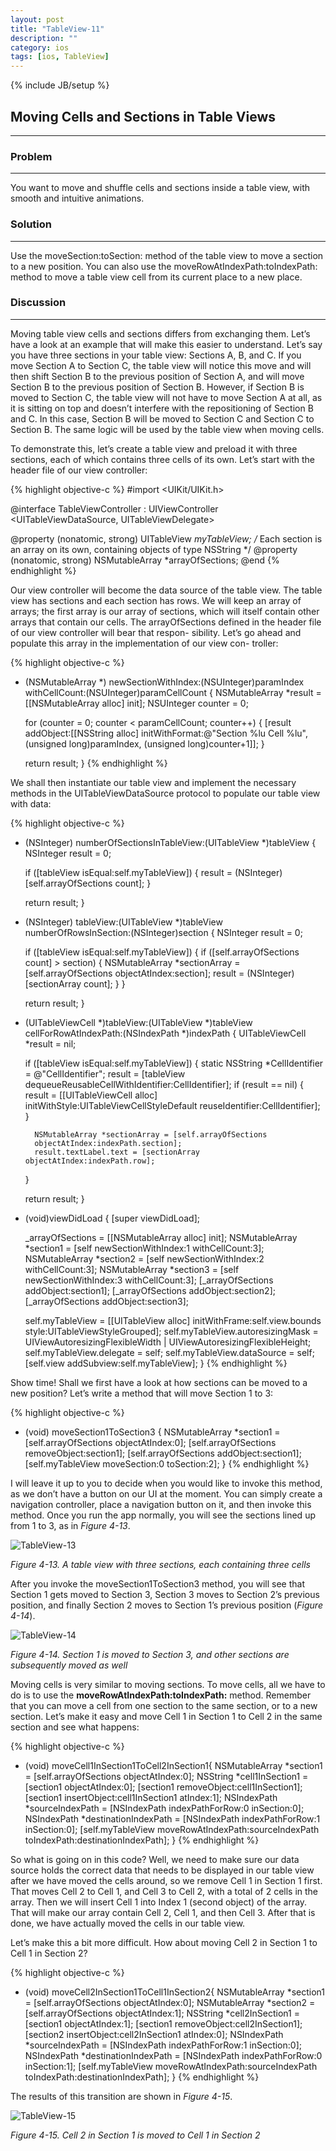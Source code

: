```yaml
---
layout: post
title: "TableView-11"
description: ""
category: ios
tags: [ios, TableView]
---
```

{% include JB/setup %}

## Moving Cells and Sections in Table Views
---

### Problem
---

You want to move and shuffle cells and sections inside a table view, with smooth and intuitive animations.

### Solution
---

Use the moveSection:toSection: method of the table view to move a section to a new position. You can also use the moveRowAtIndexPath:toIndexPath: method to move a table view cell from its current place to a new place.

### Discussion
---

Moving table view cells and sections differs from exchanging them. Let’s have a look at an example that will make this easier to understand. Let’s say you have three sections in your table view: Sections A, B, and C. If you move Section A to Section C, the table view will notice this move and will then shift Section B to the previous position of Section A, and will move Section B to the previous position of Section B. However, if Section B is moved to Section C, the table view will not have to move Section A at all, as it is sitting on top and doesn’t interfere with the repositioning of Section B and C. In this case, Section B will be moved to Section C and Section C to Section B. The same logic will be used by the table view when moving cells.

To demonstrate this, let’s create a table view and preload it with three sections, each of which contains three cells of its own. Let’s start with the header file of our view controller:

{% highlight objective-c %}
#import <UIKit/UIKit.h>

@interface TableViewController : UIViewController <UITableViewDataSource, UITableViewDelegate>

@property (nonatomic, strong) UITableView *myTableView;
/* Each section is an array on its own, containing objects of type NSString */
@property (nonatomic, strong) NSMutableArray *arrayOfSections;
@end
{% endhighlight %}

Our view controller will become the data source of the table view. The table view has sections and each section has rows. We will keep an array of arrays; the first array is our array of sections, which will itself contain other arrays that contain our cells. The arrayOfSections defined in the header file of our view controller will bear that respon- sibility. Let’s go ahead and populate this array in the implementation of our view con- troller:

{% highlight objective-c %}
- (NSMutableArray *) newSectionWithIndex:(NSUInteger)paramIndex
withCellCount:(NSUInteger)paramCellCount {
	NSMutableArray *result = [[NSMutableArray alloc] init];
	NSUInteger counter = 0;

	for (counter = 0;
		counter < paramCellCount;
		counter++) {
		[result addObject:[[NSString alloc] initWithFormat:@"Section %lu Cell %lu", (unsigned long)paramIndex, (unsigned long)counter+1]];
	}

	return result;
}
{% endhighlight %}

We shall then instantiate our table view and implement the necessary methods in the UITableViewDataSource protocol to populate our table view with data:

{% highlight objective-c %}
- (NSInteger) numberOfSectionsInTableView:(UITableView *)tableView {
	NSInteger result = 0;

	if ([tableView isEqual:self.myTableView]) {
		result = (NSInteger)[self.arrayOfSections count];
	}

	return result;
}

- (NSInteger) tableView:(UITableView *)tableView numberOfRowsInSection:(NSInteger)section {
	NSInteger result = 0;

	if ([tableView isEqual:self.myTableView]) {
		if ([self.arrayOfSections count] > section) {
			NSMutableArray *sectionArray = [self.arrayOfSections objectAtIndex:section];
			result = (NSInteger)[sectionArray count];
		}
	}

	return result;
}

- (UITableViewCell *)tableView:(UITableView *)tableView cellForRowAtIndexPath:(NSIndexPath *)indexPath {
	UITableViewCell *result = nil;

	if ([tableView isEqual:self.myTableView]) {
		static NSString *CellIdentifier = @"CellIdentifier";
		result = [tableView dequeueReusableCellWithIdentifier:CellIdentifier];
		if (result == nil) {
			result = [[UITableViewCell alloc]
			initWithStyle:UITableViewCellStyleDefault reuseIdentifier:CellIdentifier];
		}

		NSMutableArray *sectionArray = [self.arrayOfSections
		objectAtIndex:indexPath.section];
		result.textLabel.text = [sectionArray objectAtIndex:indexPath.row];
	}

	return result;
}

- (void)viewDidLoad {
	[super viewDidLoad];

	_arrayOfSections = [[NSMutableArray alloc] init];
	NSMutableArray *section1 = [self newSectionWithIndex:1 withCellCount:3];
	NSMutableArray *section2 = [self newSectionWithIndex:2 withCellCount:3];
	NSMutableArray *section3 = [self newSectionWithIndex:3 withCellCount:3];
	[_arrayOfSections addObject:section1];
	[_arrayOfSections addObject:section2];
	[_arrayOfSections addObject:section3];

	self.myTableView =
	[[UITableView alloc] initWithFrame:self.view.bounds
	style:UITableViewStyleGrouped];
	self.myTableView.autoresizingMask = UIViewAutoresizingFlexibleWidth | UIViewAutoresizingFlexibleHeight;
	self.myTableView.delegate = self;
	self.myTableView.dataSource = self;
	[self.view addSubview:self.myTableView];
}
{% endhighlight %}

Show time! Shall we first have a look at how sections can be moved to a new position? Let’s write a method that will move Section 1 to 3:

{% highlight objective-c %}
- (void) moveSection1ToSection3 {
	NSMutableArray *section1 = [self.arrayOfSections objectAtIndex:0];
	[self.arrayOfSections removeObject:section1];
	[self.arrayOfSections addObject:section1];
	[self.myTableView moveSection:0 toSection:2];
}
{% endhighlight %}

I will leave it up to you to decide when you would like to invoke this method, as we don’t have a button on our UI at the moment. You can simply create a navigation controller, place a navigation button on it, and then invoke this method.
Once you run the app normally, you will see the sections lined up from 1 to 3, as in *Figure 4-13*.

![TableView-13](/assets/img/ios/TableView-13.png)

*Figure 4-13. A table view with three sections, each containing three cells*

After you invoke the moveSection1ToSection3 method, you will see that Section 1 gets moved to Section 3, Section 3 moves to Section 2’s previous position, and finally Section 2 moves to Section 1’s previous position (*Figure 4-14*).

![TableView-14](/assets/img/ios/TableView-14.png)

*Figure 4-14. Section 1 is moved to Section 3, and other sections are subsequently moved as well*

Moving cells is very similar to moving sections. To move cells, all we have to do is to use the **moveRowAtIndexPath:toIndexPath:** method. Remember that you can move a cell from one section to the same section, or to a new section. Let’s make it easy and move Cell 1 in Section 1 to Cell 2 in the same section and see what happens:

{% highlight objective-c %}
- (void) moveCell1InSection1ToCell2InSection1{
	NSMutableArray *section1 = [self.arrayOfSections objectAtIndex:0];
	NSString *cell1InSection1 = [section1 objectAtIndex:0];
	[section1 removeObject:cell1InSection1];
	[section1 insertObject:cell1InSection1 atIndex:1];
	NSIndexPath *sourceIndexPath = [NSIndexPath indexPathForRow:0 inSection:0];
	NSIndexPath *destinationIndexPath = [NSIndexPath indexPathForRow:1 inSection:0];
	[self.myTableView moveRowAtIndexPath:sourceIndexPath toIndexPath:destinationIndexPath];
}
{% endhighlight %}

So what is going on in this code? Well, we need to make sure our data source holds the correct data that needs to be displayed in our table view after we have moved the cells around, so we remove Cell 1 in Section 1 first. That moves Cell 2 to Cell 1, and Cell 3 to Cell 2, with a total of 2 cells in the array. Then we will insert Cell 1 into Index 1 (second object) of the array. That will make our array contain Cell 2, Cell 1, and then Cell 3. After that is done, we have actually moved the cells in our table view.

Let’s make this a bit more difficult. How about moving Cell 2 in Section 1 to Cell 1 in Section 2?

{% highlight objective-c %}
- (void) moveCell2InSection1ToCell1InSection2{
	NSMutableArray *section1 = [self.arrayOfSections objectAtIndex:0];
	NSMutableArray *section2 = [self.arrayOfSections objectAtIndex:1];
	NSString *cell2InSection1 = [section1 objectAtIndex:1];
	[section1 removeObject:cell2InSection1];
	[section2 insertObject:cell2InSection1 atIndex:0];
	NSIndexPath *sourceIndexPath = [NSIndexPath indexPathForRow:1 inSection:0];
	NSIndexPath *destinationIndexPath = [NSIndexPath indexPathForRow:0 inSection:1];
	[self.myTableView moveRowAtIndexPath:sourceIndexPath toIndexPath:destinationIndexPath];
}
{% endhighlight %}

The results of this transition are shown in *Figure 4-15*.

![TableView-15](/assets/img/ios/TableView-15.png)

*Figure 4-15. Cell 2 in Section 1 is moved to Cell 1 in Section 2*
